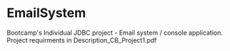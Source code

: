 # EmailSystem
Bootcamp's Individual JDBC project - Email system / console application.
Project requirments in Description_CB_Project1.pdf

